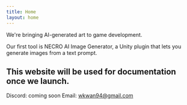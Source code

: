 ```yaml
---
title: Home
layout: home
---
```


We're bringing AI-generated art to game development.

Our first tool is NECRO AI Image Generator, a Unity plugin that lets you generate images from a text prompt.

This website will be used for documentation once we launch.
----

Discord: coming soon
Email: wkwan94@gmail.com
